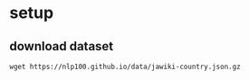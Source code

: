 # setup

## download dataset

```shell script
wget https://nlp100.github.io/data/jawiki-country.json.gz
```
